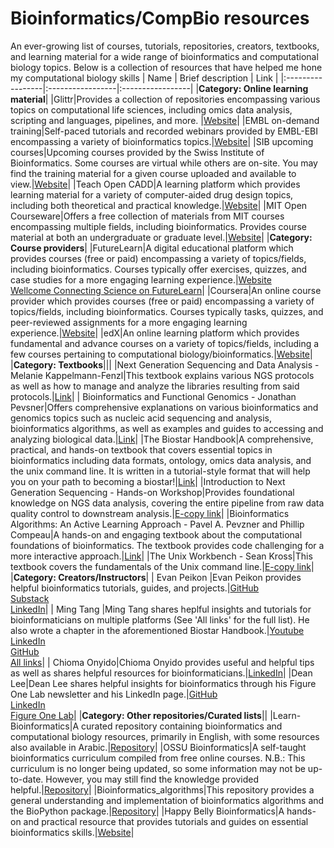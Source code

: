 # Bioinformatics/CompBio resources
An ever-growing list of courses, tutorials, repositories, creators, textbooks, and learning material for a wide range of bioinformatics and computational biology topics.
Below is a collection of resources that have helped me hone my computational biology skills 
| Name | Brief description | Link |
|:-----------------|:-----------------|:-----------------|
|**Category: Online learning material**|
|Glittr|Provides a collection of repositories encompassing various topics on computational life sciences, including omics data analysis, scripting and languages, pipelines, and more. |[Website](https://glittr.org)|
|EMBL on-demand training|Self-paced tutorials and recorded webinars provided by EMBL-EBI encompassing a variety of bioinformatics topics.|[Website](https://www.ebi.ac.uk/training/on-demand)|
|SIB upcoming courses|Upcoming courses provided by the Swiss Institute of Bioinformatics. Some courses are virtual while others are on-site. You may find the training material for a given course uploaded and available to view.|[Website](https://www.sib.swiss/training/upcoming-training-courses)|
|Teach Open CADD|A learning platform which provides learning material for a variety of computer-aided drug design topics, including both theoretical and practical knowledge.|[Website](https://projects.volkamerlab.org/teachopencadd/)|
|MIT Open Courseware|Offers a free collection of materials from MIT courses encompassing multiple fields, including bioinformatics. Provides course material at both an undergraduate or graduate level.|[Website](https://ocw.mit.edu/)|
|**Category: Course providers**|
|FutureLearn|A digital educational platform which provides courses (free or paid) encompassing a variety of topics/fields, including bioinformatics. Courses typically offer exercises, quizzes, and case studies for a more engaging learning experience.|[Website](https://www.futurelearn.com/) <br/> [Wellcome Connecting Science on FutureLearn](https://www.futurelearn.com/)|
|Coursera|An online course provider which provides courses (free or paid) encompassing a variety of topics/fields, including bioinformatics. Courses typically tasks, quizzes, and peer-reviewed assignments for a more engaging learning experience.|[Website](https://www.coursera.org/)|
|edX|An online learning platform which provides fundamental and advance courses on a variety of topics/fields, including a few courses pertaining to computational biology/bioinformatics.|[Website](https://www.edx.org/)|
|**Category: Textbooks**|||
|Next Generation Sequencing and Data Analysis - Melanie Kappelmann-Fenzl|This textbook explains various NGS protocols as well as how to manage and analyze the libraries resulting from said protocols.|[Link](https://link.springer.com/book/10.1007/978-3-030-62490-3)|
| Bioinformatics and Functional Genomics - Jonathan Pevsner|Offers comprehensive explanations on various bioinformatics and genomics topics such as nucleic acid sequencing and analysis, bioinformatics algorithms, as well as examples and guides to accessing and analyzing biological data.|[Link](https://www.wiley.com/en-us/Bioinformatics+and+Functional+Genomics%2C+3rd+Edition-p-9781118581780)|
|The Biostar Handbook|A comprehensive, practical, and hands-on textbook that covers essential topics in bioinformatics including data formats, ontology, omics data analysis, and the unix command line. It is written in a tutorial-style format that will help you on your path to becoming a biostar!|[Link](https://www.biostarhandbook.com/)|
|Introduction to Next Generation Sequencing - Hands-on Workshop|Provides foundational knowledge on NGS data analysis, covering the entire pipeline from raw data quality control to downstream analysis.|[E-copy link](https://bpa-csiro-workshops.github.io/btp-workshop-ngs/pdfs-latest/trainee_handout.pdf)|
|Bioinformatics Algorithms: An Active Learning Approach - Pavel A. Pevzner and Phillip Compeau|A hands-on and engaging textbook about the computational foundations of bioinformatics. The textbook provides code challenging for a more interactive approach.|[Link](https://www.bioinformaticsalgorithms.org/)|
|The Unix Workbench - Sean Kross|This textbook covers the fundamentals of the Unix command line.|[E-copy link](https://seankross.com/the-unix-workbench/)|
|**Category: Creators/Instructors**|
| Evan Peikon |Evan Peikon provides helpful bioinformatics tutorials, guides, and projects.|[GitHub](https://github.com/evanpeikon) <br/> [Substack](https://substack.com/@evanpeikon) <br/> [LinkedIn](https://www.linkedin.com/in/evan-peikon-418b6280/)|
| Ming Tang |Ming Tang shares heplful insights and tutorials for bioinformaticians on multiple platforms (See 'All links' for the full list). He also wrote a chapter in the aforementioned Biostar Handbook.|[Youtube](https://www.youtube.com/@chatomics) <br/> [LinkedIn](https://www.linkedin.com/in/%F0%9F%8E%AF-ming-tommy-tang-40650014/) <br/> [GitHub](https://github.com/crazyhottommy) <br/> [All links](https://tommytang.bio.link/)|
| Chioma Onyido|Chioma Onyido provides useful and helpful tips as well as shares helpful resources for bioinformaticians.|[LinkedIn](https://www.linkedin.com/in/chioma-onyido/)|
|Dean Lee|Dean Lee shares helpful insights for bioinformatics through his Figure One Lab newsletter and his LinkedIn page.|[GitHub](https://github.com/deanslee) <br/> [LinkedIn](https://www.linkedin.com/in/deanslee/) <br/> [Figure One Lab](https://figureonelab.mykajabi.com/)|
|**Category: Other repositories/Curated lists**||
|Learn-Bioinformatics|A curated repository containing bioinformatics and computational biology resources, primarily in English, with some resources also available in Arabic.|[Repository](https://github.com/SaraEl-Metwally/Learn_Bioinformatics)|
|OSSU Bioinformatics|A self-taught bioinformatics curriculum compiled from free online courses. N.B.: This curriculum is no longer being updated, so some information may not be up-to-date. However, you may still find the knowledge provided helpful.|[Repository](https://github.com/ossu/bioinformatics)|
|Bioinformatics_algorithms|This repository provides a general understanding and implementation of bioinformatics algorithms and the BioPython package.|[Repository](https://github.com/mhtjsh/Bioinformatics_Algorithms)|
|Happy Belly Bioinformatics|A hands-on and practical resource that provides tutorials and guides on essential bioinformatics skills.|[Website](https://astrobiomike.github.io/all_tutorials/)|
